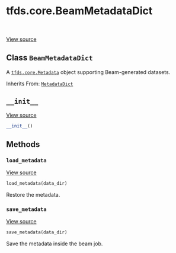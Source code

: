 <div itemscope itemtype="http://developers.google.com/ReferenceObject">
<meta itemprop="name" content="tfds.core.BeamMetadataDict" />
<meta itemprop="path" content="Stable" />
<meta itemprop="property" content="__init__"/>
<meta itemprop="property" content="load_metadata"/>
<meta itemprop="property" content="save_metadata"/>
</div>

# tfds.core.BeamMetadataDict

<table class="tfo-notebook-buttons tfo-api" align="left">
</table>

<a target="_blank" href="https://github.com/tensorflow/datasets/tree/master/tensorflow_datasets/core/dataset_info.py">View
source</a>

## Class `BeamMetadataDict`

A <a href="../../tfds/core/Metadata.md"><code>tfds.core.Metadata</code></a>
object supporting Beam-generated datasets.

Inherits From: [`MetadataDict`](../../tfds/core/MetadataDict.md)

<!-- Placeholder for "Used in" -->

<h2 id="__init__"><code>__init__</code></h2>

<a target="_blank" href="https://github.com/tensorflow/datasets/tree/master/tensorflow_datasets/core/dataset_info.py">View
source</a>

```python
__init__()
```

## Methods

<h3 id="load_metadata"><code>load_metadata</code></h3>

<a target="_blank" href="https://github.com/tensorflow/datasets/tree/master/tensorflow_datasets/core/dataset_info.py">View
source</a>

```python
load_metadata(data_dir)
```

Restore the metadata.

<h3 id="save_metadata"><code>save_metadata</code></h3>

<a target="_blank" href="https://github.com/tensorflow/datasets/tree/master/tensorflow_datasets/core/dataset_info.py">View
source</a>

```python
save_metadata(data_dir)
```

Save the metadata inside the beam job.
